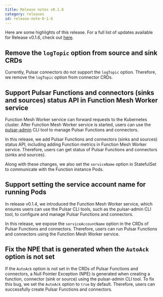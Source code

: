 ```yaml
---
title: Release notes v0.1.6
category: releases
id: release-note-0-1-6
---
```


Here are some highlights of this release. For a full list of updates available for Release v0.1.6, check out [here](https://github.com/streamnative/function-mesh/releases/tag/v0.1.6).

## Remove the `logTopic` option from source and sink CRDs

Currently, Pulsar connectors do not support the `logTopic` option. Therefore, we remove the `logTopic` option from connector CRDs.

## Support Pulsar Functions and connectors (sinks and sources) status API in Function Mesh Worker service

Function Mesh Worker service can forward requests to the Kubernetes cluster. After Function Mesh Worker service is started, users can use the [pulsar-admin](https://pulsar.apache.org/docs/en/pulsar-admin/) CLI tool to manage Pulsar Functions and connectors.

In this release, we add Pulsar Functions and connectors (sinks and sources) status API, including adding Function metrics in Function Mesh Worker service. Therefore, users can get status of Pulsar Functions and connectors (sinks and sources).

Along with these changes, we also set the `serviceName` option in StatefulSet to communicate with the Function instance Pods.

## Support setting the service account name for running Pods

In release v0.1.4, we introduced the Function Mesh Worker service, which ensures users can use the Pulsar CLI tools, such as the pulsar-admin CLI tool, to configure and manage Pulsar Functions and connectors.

In this release, we expose the `serviceAccountName` option in the CRDs of Pulsar Functions and connectors. Therefore, users can run Pulsar Functions and connectors using the Function Mesh Worker service.

## Fix the NPE that is generated when the `AutoAck` option is not set

If the `AutoAck` option is not set in the CRDs of Pulsar Functions and connectors, a Null Pointer Exception (NPE) is generated when creating a function, connector (sink or source) using the pulsar-admin CLI tool. To fix this bug, we set the `AutoAck` option to `true` by default. Therefore, users can successfully create Pulsar Functions and connectors.